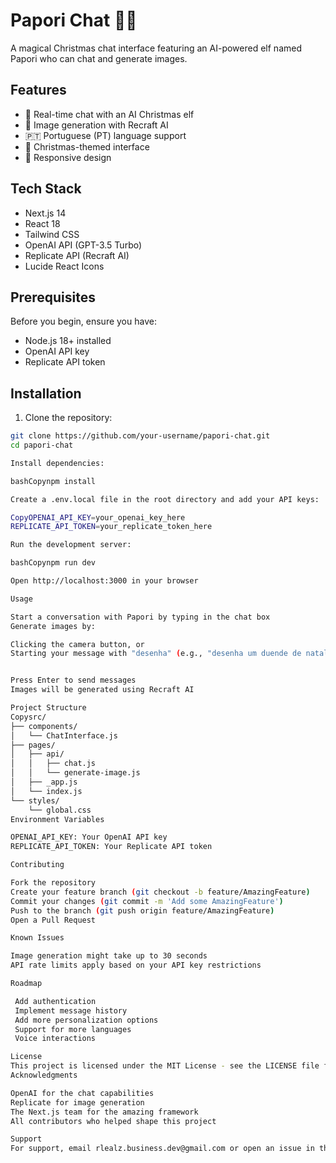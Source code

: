 # Papori Chat 🎄✨

A magical Christmas chat interface featuring an AI-powered elf named Papori who can chat and generate images.

## Features

- 💬 Real-time chat with an AI Christmas elf
- 🎨 Image generation with Recraft AI
- 🇵🇹 Portuguese (PT) language support
- 🎅 Christmas-themed interface
- 📱 Responsive design

## Tech Stack

- Next.js 14
- React 18
- Tailwind CSS
- OpenAI API (GPT-3.5 Turbo)
- Replicate API (Recraft AI)
- Lucide React Icons

## Prerequisites

Before you begin, ensure you have:
- Node.js 18+ installed
- OpenAI API key
- Replicate API token

## Installation

1. Clone the repository:
```bash
git clone https://github.com/your-username/papori-chat.git
cd papori-chat

Install dependencies:

bashCopynpm install

Create a .env.local file in the root directory and add your API keys:

CopyOPENAI_API_KEY=your_openai_key_here
REPLICATE_API_TOKEN=your_replicate_token_here

Run the development server:

bashCopynpm run dev

Open http://localhost:3000 in your browser

Usage

Start a conversation with Papori by typing in the chat box
Generate images by:

Clicking the camera button, or
Starting your message with "desenha" (e.g., "desenha um duende de natal")


Press Enter to send messages
Images will be generated using Recraft AI

Project Structure
Copysrc/
├── components/
│   └── ChatInterface.js
├── pages/
│   ├── api/
│   │   ├── chat.js
│   │   └── generate-image.js
│   ├── _app.js
│   └── index.js
└── styles/
    └── global.css
Environment Variables

OPENAI_API_KEY: Your OpenAI API key
REPLICATE_API_TOKEN: Your Replicate API token

Contributing

Fork the repository
Create your feature branch (git checkout -b feature/AmazingFeature)
Commit your changes (git commit -m 'Add some AmazingFeature')
Push to the branch (git push origin feature/AmazingFeature)
Open a Pull Request

Known Issues

Image generation might take up to 30 seconds
API rate limits apply based on your API key restrictions

Roadmap

 Add authentication
 Implement message history
 Add more personalization options
 Support for more languages
 Voice interactions

License
This project is licensed under the MIT License - see the LICENSE file for details.
Acknowledgments

OpenAI for the chat capabilities
Replicate for image generation
The Next.js team for the amazing framework
All contributors who helped shape this project

Support
For support, email rlealz.business.dev@gmail.com or open an issue in the repository.